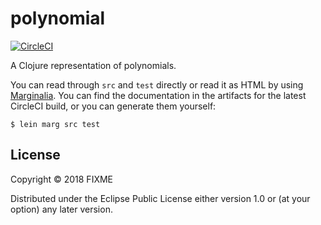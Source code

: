 # polynomial

[![CircleCI](https://circleci.com/gh/aterweele/polynomial.svg?style=svg)](https://circleci.com/gh/aterweele/polynomial)

A Clojure representation of polynomials.

You can read through `src` and `test` directly or read it as HTML by
using [Marginalia](https://github.com/gdeer81/marginalia). You can
find the documentation in the artifacts for the latest CircleCI build,
or you can generate them yourself:

```shellsession
$ lein marg src test
```

## License

Copyright © 2018 FIXME

Distributed under the Eclipse Public License either version 1.0 or (at
your option) any later version.
